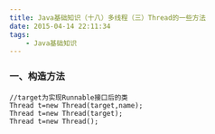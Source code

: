 ```yaml
---
title: Java基础知识（十八）多线程（三）Thread的一些方法
date: 2015-04-14 22:11:34
tags: 
	- Java基础知识
---
```

### 一、构造方法
	
	//target为实现Runnable接口后的类
	Thread t=new Thread(target,name);
	Thread t=new Thread(target);
	Thread t=new Thread();
